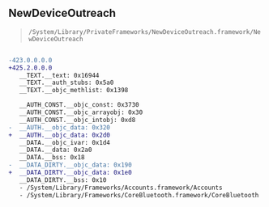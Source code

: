 ## NewDeviceOutreach

> `/System/Library/PrivateFrameworks/NewDeviceOutreach.framework/NewDeviceOutreach`

```diff

-423.0.0.0.0
+425.2.0.0.0
   __TEXT.__text: 0x16944
   __TEXT.__auth_stubs: 0x5a0
   __TEXT.__objc_methlist: 0x1398

   __AUTH_CONST.__objc_const: 0x3730
   __AUTH_CONST.__objc_arrayobj: 0x30
   __AUTH_CONST.__objc_intobj: 0xd8
-  __AUTH.__objc_data: 0x320
+  __AUTH.__objc_data: 0x2d0
   __DATA.__objc_ivar: 0x1d4
   __DATA.__data: 0x2a0
   __DATA.__bss: 0x18
-  __DATA_DIRTY.__objc_data: 0x190
+  __DATA_DIRTY.__objc_data: 0x1e0
   __DATA_DIRTY.__bss: 0x10
   - /System/Library/Frameworks/Accounts.framework/Accounts
   - /System/Library/Frameworks/CoreBluetooth.framework/CoreBluetooth

```

